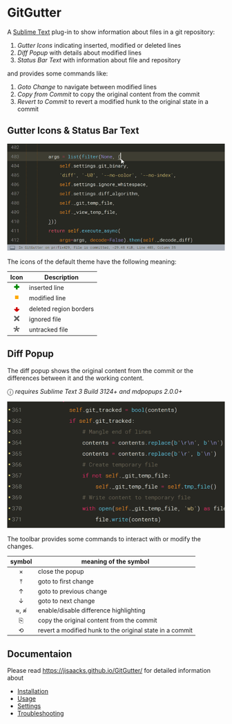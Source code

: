 # GitGutter

A [Sublime Text](http://www.sublimetext.com) plug-in to show information about files in a git repository:

1. _Gutter Icons_ indicating inserted, modified or deleted lines
2. _Diff Popup_ with details about modified lines
3. _Status Bar Text_ with information about file and repository

and provides some commands like:

1. _Goto Change_ to navigate between modified lines
2. _Copy from Commit_ to copy the original content from the commit
3. _Revert to Commit_ to revert a modified hunk to the original state in a commit


## Gutter Icons & Status Bar Text

![screenshot](docs/assets/images/gutter_and_status.gif)

The icons of the default theme have the following meaning:

 Icon          | Description
:-------------:|-------------------------
![inserted][]  | inserted line
![changed][]   | modified line
![deleted][]   | deleted region borders
![ignored][]   | ignored file
![untracked][] | untracked file

[changed]: <docs/assets/images/gutter_changed.png>
[deleted]: <docs/assets/images/gutter_deleted.png>
[ignored]: <docs/assets/images/gutter_ignored.png>
[inserted]: <docs/assets/images/gutter_inserted.png>
[untracked]: <docs/assets/images/gutter_untracked.png>


## Diff Popup

The diff popup shows the original content from the commit or the differences between it and the working content.

ⓘ _requires Sublime Text 3 Build 3124+ and mdpopups 2.0.0+_

![diff_popup_screenshot](docs/assets/images/diff_popup.gif)

The toolbar provides some commands to interact with or modify the changes.

 symbol | meaning of the symbol
 :-----:| ---------------------------------------
 ×      | close the popup
 ⤒      | goto to first change
 ↑      | goto to previous change
 ↓      | goto to next change
 ≈, ≉   | enable/disable difference highlighting
 ⎘      | copy the original content from the commit
 ⟲      | revert a modified hunk to the original state in a commit


## Documentaion

Please read https://jisaacks.github.io/GitGutter/ for detailed information about

- [Installation](https://jisaacks.github.io/GitGutter/install)
- [Usage](https://jisaacks.github.io/GitGutter/usage)
- [Settings](https://jisaacks.github.io/GitGutter/settings)
- [Troubleshooting](https://jisaacks.github.io/GitGutter/troubleshooting)
